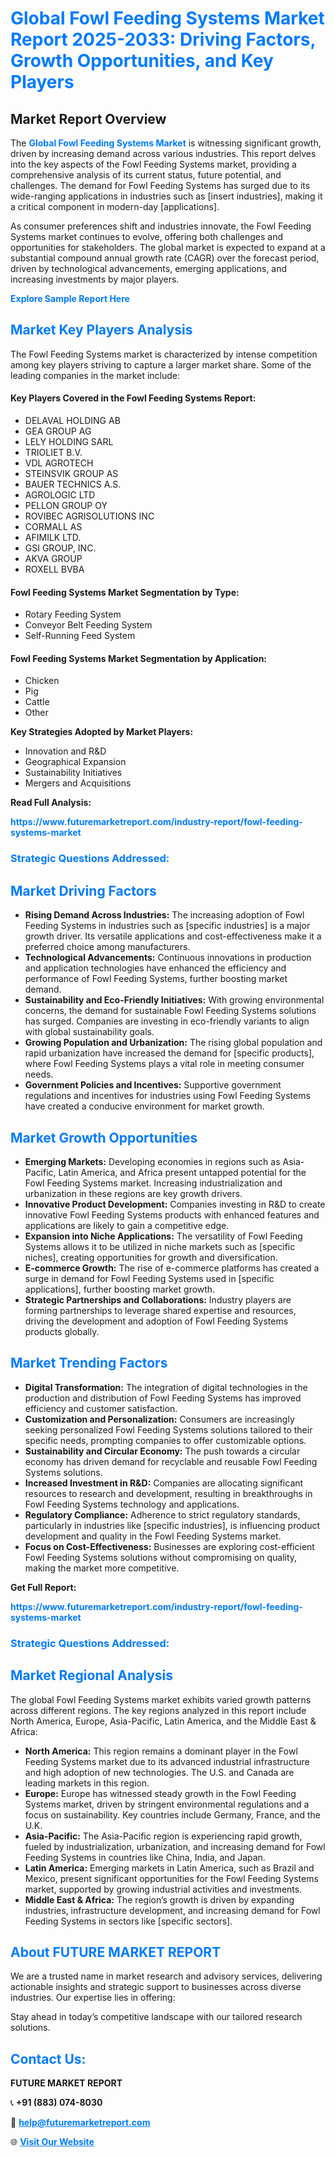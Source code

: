 <h1 style="color: #007BFF;">Global Fowl Feeding Systems Market Report 2025-2033: Driving Factors, Growth Opportunities, and Key Players</h1>

<section id="overview">
<h2>Market Report Overview</h2>
<p>The <a href="https://www.futuremarketreport.com/industry-report/fowl-feeding-systems-market" style="color: #007BFF; text-decoration: none;"><strong>Global Fowl Feeding Systems Market</strong></a> is witnessing significant growth, driven by increasing demand across various industries. This report delves into the key aspects of the Fowl Feeding Systems market, providing a comprehensive analysis of its current status, future potential, and challenges. The demand for Fowl Feeding Systems has surged due to its wide-ranging applications in industries such as [insert industries], making it a critical component in modern-day [applications].</p>
<p>As consumer preferences shift and industries innovate, the Fowl Feeding Systems market continues to evolve, offering both challenges and opportunities for stakeholders. The global market is expected to expand at a substantial compound annual growth rate (CAGR) over the forecast period, driven by technological advancements, emerging applications, and increasing investments by major players.</p>
</section>

<section id="overview">
<p><a href="https://www.futuremarketreport.com/request-sample/reportId=105950" style="color: #007BFF; text-decoration: none;"><strong>Explore Sample Report Here</strong></a></p>
</section>

<section id="key-players">
<h2 style="color: #007BFF;">Market Key Players Analysis</h2>
<p>The Fowl Feeding Systems market is characterized by intense competition among key players striving to capture a larger market share. Some of the leading companies in the market include:</p>
<h4>Key Players Covered in the Fowl Feeding Systems Report:</h4>
<ul><li>DELAVAL HOLDING AB</li><li>GEA GROUP AG</li><li>LELY HOLDING SARL</li><li>TRIOLIET B.V.</li><li>VDL AGROTECH</li><li>STEINSVIK GROUP AS</li><li>BAUER TECHNICS A.S.</li><li>AGROLOGIC LTD</li><li>PELLON GROUP OY</li><li>ROVIBEC AGRISOLUTIONS INC</li><li>CORMALL AS</li><li>AFIMILK LTD.</li><li>GSI GROUP, INC.</li><li>AKVA GROUP</li><li>ROXELL BVBA</li></ul>
<h4>Fowl Feeding Systems Market Segmentation by Type:</h4>
<ul><li>Rotary Feeding System</li><li>Conveyor Belt Feeding System</li><li>Self-Running Feed System</li></ul>

<h4>Fowl Feeding Systems Market Segmentation by Application:</h4>
<ul><li>Chicken</li><li>Pig</li><li>Cattle</li><li>Other</li></ul>
<p><strong>Key Strategies Adopted by Market Players:</strong></p>
<ul>
<li>Innovation and R&D</li>
<li>Geographical Expansion</li>
<li>Sustainability Initiatives</li>
<li>Mergers and Acquisitions</li>
</ul>
</section>

<section>
<p><strong>Read Full Analysis: </strong></p><a href="https://www.futuremarketreport.com/industry-report/fowl-feeding-systems-market" style="color: #007BFF; text-decoration: none;"><strong>https://www.futuremarketreport.com/industry-report/fowl-feeding-systems-market</strong></a>
<h3 style="color: #007BFF;">Strategic Questions Addressed:</h3>
</section>

<section id="driving-factors">
<h2 style="color: #007BFF;">Market Driving Factors</h2>
<ul>
<li><strong>Rising Demand Across Industries:</strong> The increasing adoption of Fowl Feeding Systems in industries such as [specific industries] is a major growth driver. Its versatile applications and cost-effectiveness make it a preferred choice among manufacturers.</li>
<li><strong>Technological Advancements:</strong> Continuous innovations in production and application technologies have enhanced the efficiency and performance of Fowl Feeding Systems, further boosting market demand.</li>
<li><strong>Sustainability and Eco-Friendly Initiatives:</strong> With growing environmental concerns, the demand for sustainable Fowl Feeding Systems solutions has surged. Companies are investing in eco-friendly variants to align with global sustainability goals.</li>
<li><strong>Growing Population and Urbanization:</strong> The rising global population and rapid urbanization have increased the demand for [specific products], where Fowl Feeding Systems plays a vital role in meeting consumer needs.</li>
<li><strong>Government Policies and Incentives:</strong> Supportive government regulations and incentives for industries using Fowl Feeding Systems have created a conducive environment for market growth.</li>
</ul>
</section>

<section id="growth-opportunities">
<h2 style="color: #007BFF;">Market Growth Opportunities</h2>
<ul>
<li><strong>Emerging Markets:</strong> Developing economies in regions such as Asia-Pacific, Latin America, and Africa present untapped potential for the Fowl Feeding Systems market. Increasing industrialization and urbanization in these regions are key growth drivers.</li>
<li><strong>Innovative Product Development:</strong> Companies investing in R&D to create innovative Fowl Feeding Systems products with enhanced features and applications are likely to gain a competitive edge.</li>
<li><strong>Expansion into Niche Applications:</strong> The versatility of Fowl Feeding Systems allows it to be utilized in niche markets such as [specific niches], creating opportunities for growth and diversification.</li>
<li><strong>E-commerce Growth:</strong> The rise of e-commerce platforms has created a surge in demand for Fowl Feeding Systems used in [specific applications], further boosting market growth.</li>
<li><strong>Strategic Partnerships and Collaborations:</strong> Industry players are forming partnerships to leverage shared expertise and resources, driving the development and adoption of Fowl Feeding Systems products globally.</li>
</ul>
</section>

<section id="trending-factors">
<h2 style="color: #007BFF;">Market Trending Factors</h2>
<ul>
<li><strong>Digital Transformation:</strong> The integration of digital technologies in the production and distribution of Fowl Feeding Systems has improved efficiency and customer satisfaction.</li>
<li><strong>Customization and Personalization:</strong> Consumers are increasingly seeking personalized Fowl Feeding Systems solutions tailored to their specific needs, prompting companies to offer customizable options.</li>
<li><strong>Sustainability and Circular Economy:</strong> The push towards a circular economy has driven demand for recyclable and reusable Fowl Feeding Systems solutions.</li>
<li><strong>Increased Investment in R&D:</strong> Companies are allocating significant resources to research and development, resulting in breakthroughs in Fowl Feeding Systems technology and applications.</li>
<li><strong>Regulatory Compliance:</strong> Adherence to strict regulatory standards, particularly in industries like [specific industries], is influencing product development and quality in the Fowl Feeding Systems market.</li>
<li><strong>Focus on Cost-Effectiveness:</strong> Businesses are exploring cost-efficient Fowl Feeding Systems solutions without compromising on quality, making the market more competitive.</li>
</ul>
</section>

<section>
<p><strong>Get Full Report: </strong></p><a href="https://www.futuremarketreport.com/industry-report/fowl-feeding-systems-market" style="color: #007BFF; text-decoration: none;"><strong>https://www.futuremarketreport.com/industry-report/fowl-feeding-systems-market</strong></a>
<h3 style="color: #007BFF;">Strategic Questions Addressed:</h3>
</section>


<section id="regional-analysis">
<h2 style="color: #007BFF;">Market Regional Analysis</h2>
<p>The global Fowl Feeding Systems market exhibits varied growth patterns across different regions. The key regions analyzed in this report include North America, Europe, Asia-Pacific, Latin America, and the Middle East & Africa:</p>
<ul>
<li><strong>North America:</strong> This region remains a dominant player in the Fowl Feeding Systems market due to its advanced industrial infrastructure and high adoption of new technologies. The U.S. and Canada are leading markets in this region.</li>
<li><strong>Europe:</strong> Europe has witnessed steady growth in the Fowl Feeding Systems market, driven by stringent environmental regulations and a focus on sustainability. Key countries include Germany, France, and the U.K.</li>
<li><strong>Asia-Pacific:</strong> The Asia-Pacific region is experiencing rapid growth, fueled by industrialization, urbanization, and increasing demand for Fowl Feeding Systems in countries like China, India, and Japan.</li>
<li><strong>Latin America:</strong> Emerging markets in Latin America, such as Brazil and Mexico, present significant opportunities for the Fowl Feeding Systems market, supported by growing industrial activities and investments.</li>
<li><strong>Middle East & Africa:</strong> The region’s growth is driven by expanding industries, infrastructure development, and increasing demand for Fowl Feeding Systems in sectors like [specific sectors].</li>
</ul>
</section>

<footer>
<h2 style="color: #007BFF;">About FUTURE MARKET REPORT</h2>
<p>We are a trusted name in market research and advisory services, delivering actionable insights and strategic support to businesses across diverse industries. Our expertise lies in offering:</p>

<p>Stay ahead in today’s competitive landscape with our tailored research solutions.</p>

<h2 style="color: #007BFF;">Contact Us:</h2>
<p><strong>FUTURE MARKET REPORT</strong></p>
<p>📞 <strong>+91 (883) 074-8030</strong></p>
<p>📧 <strong><a href="mailto:help@futuremarketreport.com" style="color: #007BFF;">help@futuremarketreport.com</a></strong></p>
<p>🌐 <strong><a href="https://www.futuremarketreport.com/" style="color: #007BFF;">Visit Our Website</a></strong></p>
</footer>